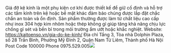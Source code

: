Giá đỡ kệ kính là một phụ kiện cơ khí được thiết kế để giữ cố định và hỗ trợ các tấm kính trên kệ hoặc bề mặt khác đảm bảo chúng được lắp đặt chắc chắn an toàn và ổn định. Sản phẩm thường được làm từ chất liệu cao cấp như inox 304 hợp kim nhôm hoặc thép không gỉ giúp tăng khả năng chịu lực chống gỉ sét và bền bỉ trong môi trường ẩm ướt hoặc khắc nghiệt.
Website: https://kaitoenso.vn/gia-do-ke-kinh/
Địa chỉ        Tầng 3, Tòa nhà Dolphin Plaza, số 28 Trần Bình, Phường Mỹ Đình 2, Quận Nam Từ Liêm, Thành phố Hà Nội
Post Code        100000
Phone        0975.529.005![](https://g0v.hackmd.io/_uploads/r1m0dEkdkx.jpg)
